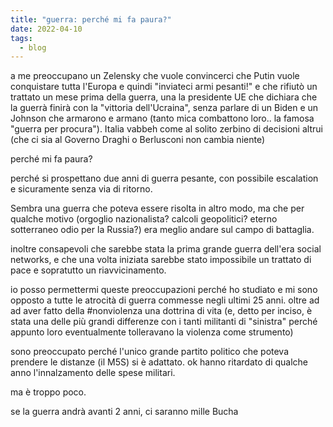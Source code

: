 ```yaml
---
title: "guerra: perché mi fa paura?"
date: 2022-04-10
tags:
  - blog
---
```


a me preoccupano un Zelensky che vuole convincerci che Putin vuole conquistare tutta l'Europa e quindi "inviateci armi pesanti!" e che rifiutò un trattato un mese prima della guerra, una la presidente UE che dichiara che la guerrà finirà con la "vittoria dell'Ucraina", senza parlare di un Biden e un Johnson che armarono e armano (tanto mica combattono loro.. la famosa "guerra per procura"). Italia vabbeh come al solito zerbino di decisioni altrui (che ci sia al Governo Draghi o Berlusconi non cambia niente)

perché mi fa paura?

perché si prospettano due anni di guerra pesante, con possibile escalation e sicuramente senza via di ritorno.

Sembra una guerra che poteva essere risolta in altro modo, ma che per qualche motivo (orgoglio nazionalista? calcoli geopolitici? eterno sotterraneo odio per la Russia?) era meglio andare sul campo di battaglia.

inoltre consapevoli che sarebbe stata la prima grande guerra dell'era social networks, e che una volta iniziata sarebbe stato impossibile un trattato di pace e sopratutto un riavvicinamento.

io posso permettermi queste preoccupazioni perché ho studiato e mi sono opposto a tutte le atrocità di guerra commesse negli ultimi 25 anni. oltre ad ad aver fatto della #nonviolenza una dottrina di vita (e, detto per inciso, è stata una delle più grandi differenze con i tanti militanti di "sinistra" perché appunto loro eventualmente tolleravano la violenza come strumento)

sono preoccupato perché l'unico grande partito politico che poteva prendere le distanze (il M5S) si è adattato. ok hanno ritardato di qualche anno l'innalzamento delle spese militari.

ma è troppo poco.

se la guerra andrà avanti 2 anni, ci saranno mille Bucha